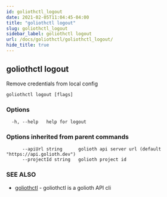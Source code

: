```yaml
---
id: goliothctl_logout
date: 2021-02-05T11:04:45-04:00
title: "goliothctl logout"
slug: goliothctl_logout
sidebar_label: goliothctl logout
url: /docs/goliothctl/goliothctl_logout/
hide_title: true
---
```

## goliothctl logout

Remove credentials from local config

```
goliothctl logout [flags]
```

### Options

```
  -h, --help   help for logout
```

### Options inherited from parent commands

```
      --apiUrl string      golioth api server url (default "https://api.golioth.dev")
      --projectId string   golioth project id
```

### SEE ALSO

* [goliothctl](/docs/goliothctl/goliothctl/)	 - goliothctl is a golioth API cli

